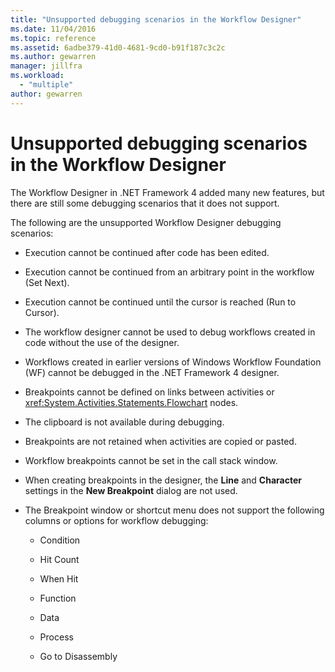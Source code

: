 ```yaml
---
title: "Unsupported debugging scenarios in the Workflow Designer"
ms.date: 11/04/2016
ms.topic: reference
ms.assetid: 6adbe379-41d0-4681-9cd0-b91f187c3c2c
ms.author: gewarren
manager: jillfra
ms.workload:
  - "multiple"
author: gewarren
---
```

# Unsupported debugging scenarios in the Workflow Designer

The Workflow Designer in .NET Framework 4 added many new features, but there are still some debugging scenarios that it does not support.

The following are the unsupported Workflow Designer debugging scenarios:

- Execution cannot be continued after code has been edited.

- Execution cannot be continued from an arbitrary point in the workflow (Set Next).

- Execution cannot be continued until the cursor is reached (Run to Cursor).

- The workflow designer cannot be used to debug workflows created in code without the use of the designer.

- Workflows created in earlier versions of Windows Workflow Foundation (WF) cannot be debugged in the .NET Framework 4 designer.

- Breakpoints cannot be defined on links between activities or <xref:System.Activities.Statements.Flowchart> nodes.

- The clipboard is not available during debugging.

- Breakpoints are not retained when activities are copied or pasted.

- Workflow breakpoints cannot be set in the call stack window.

- When creating breakpoints in the designer, the **Line** and **Character** settings in the **New Breakpoint** dialog are not used.

- The Breakpoint window or shortcut menu does not support the following columns or options for workflow debugging:

    -   Condition

    -   Hit Count

    -   When Hit

    -   Function

    -   Data

    -   Process

    -   Go to Disassembly